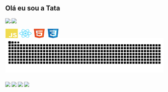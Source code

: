 ## Olá eu sou a Tata


<a href="https://github.com/tata-oliver-dev/github-readme-stats">
  <img height=200 align="center" src="https://github-readme-stats.vercel.app/api?username=tata-oliver-dev&show_icons=true&theme=tokyonight" />
  <img height=200 align="center" src="https://github-readme-stats.vercel.app/api/top-langs?username=tata-oliver-dev&show_icons=true&theme=tokyonight" />
</a>

<div style="display: inline_block"><br>
  <img align="center" alt="Tata-Js" height="30" width="40" src="https://raw.githubusercontent.com/devicons/devicon/master/icons/javascript/javascript-plain.svg">
  <img align="center" alt="Tata-React" height="30" width="40" src="https://raw.githubusercontent.com/devicons/devicon/master/icons/react/react-original.svg">
  <img align="center" alt="Tata-HTML" height="30" width="40" src="https://raw.githubusercontent.com/devicons/devicon/master/icons/html5/html5-original.svg">
  <img align="center" alt="Tata-CSS" height="30" width="40" src="https://raw.githubusercontent.com/devicons/devicon/master/icons/css3/css3-original.svg">
</div>

<picture align="center">
  <source media="(prefers-color-scheme: tokyonight)" srcset="https://raw.githubusercontent.com/tata-oliver-dev/tata-oliver-dev/output/github-contribution-grid-snake-dark.svg">
  <source media="(prefers-color-scheme: dark)" srcset="https://raw.githubusercontent.com/tata-oliver-dev/tata-oliver-dev/output/github-contribution-grid-snake-dark.svg">
  <img align="center" alt="github contribution grid snake animation" src="https://raw.githubusercontent.com/tata-oliver-dev/tata-oliver-dev/output/github-contribution-grid-snake.svg">
</picture>
 
 ##
 
<div> 
  <a href="https://www.youtube.com/@meuqueridouniverso" target="_blank"><img src="https://img.shields.io/badge/YouTube-FF0000?style=flat&logo=youtube&logoColor=white" target="_blank"></a>
  <a href="https://instagram.com/tata.oliver" target="_blank"><img src="https://img.shields.io/badge/-Instagram-%23E4405F?style=flat&logo=instagram&logoColor=purple" target="_blank"></a>
  <a href = "mailto:osj.thalita@gmail.com"><img src="https://img.shields.io/badge/-Gmail-%23333?style=flat&logo=gmail&logoColor=red" target="_blank"></a>
  <a href="https://www.linkedin.com/in/thalitaoliveira-dev/" target="_blank"><img src="https://img.shields.io/badge/-LinkedIn-%230077B5?style=flat&logo=linkedin&logoColor=white" target="_blank"></a> 
  
</div>
